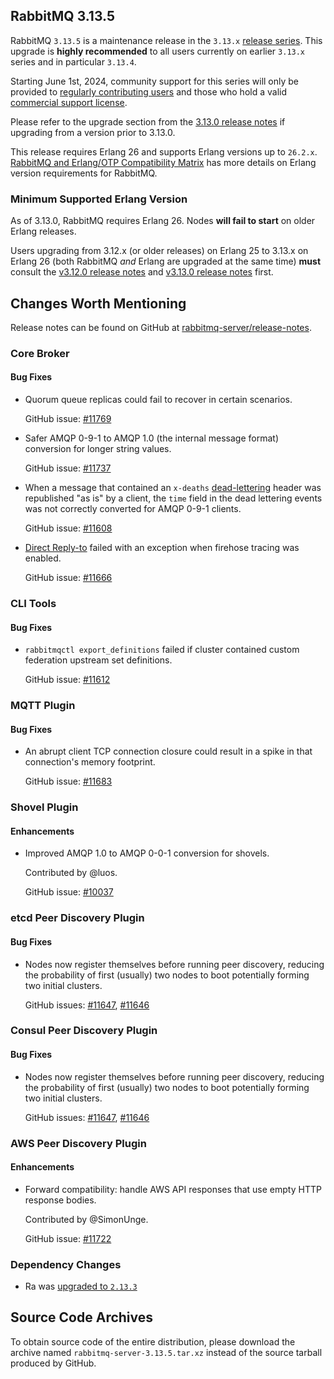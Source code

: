 ## RabbitMQ 3.13.5

RabbitMQ `3.13.5` is a maintenance release in the `3.13.x` [release series](https://www.rabbitmq.com/release-information).
This upgrade is **highly recommended** to all users currently on earlier `3.13.x` series and
in particular `3.13.4`.

Starting June 1st, 2024, community support for this series will only be provided to [regularly contributing users](https://github.com/rabbitmq/rabbitmq-server/blob/main/COMMUNITY_SUPPORT.md) and those
who hold a valid [commercial support license](https://tanzu.vmware.com/rabbitmq/oss).

Please refer to the upgrade section from the [3.13.0 release notes](https://github.com/rabbitmq/rabbitmq-server/releases/tag/v3.13.0)
if upgrading from a version prior to 3.13.0.

This release requires Erlang 26 and supports Erlang versions up to `26.2.x`.
[RabbitMQ and Erlang/OTP Compatibility Matrix](https://www.rabbitmq.com/docs/which-erlang) has more details on
Erlang version requirements for RabbitMQ.


### Minimum Supported Erlang Version

As of 3.13.0, RabbitMQ requires Erlang 26. Nodes **will fail to start** on older Erlang releases.

Users upgrading from 3.12.x (or older releases) on Erlang 25 to 3.13.x on Erlang 26
(both RabbitMQ *and* Erlang are upgraded at the same time) **must** consult
the [v3.12.0 release notes](https://github.com/rabbitmq/rabbitmq-server/releases/tag/v3.12.0) and [v3.13.0 release notes](https://github.com/rabbitmq/rabbitmq-server/releases/tag/v3.13.0) first.


## Changes Worth Mentioning

Release notes can be found on GitHub at [rabbitmq-server/release-notes](https://github.com/rabbitmq/rabbitmq-server/tree/v3.13.x/release-notes).


### Core Broker

#### Bug Fixes

 * Quorum queue replicas could fail to recover in certain scenarios.

   GitHub issue: [#11769](https://github.com/rabbitmq/rabbitmq-server/pull/11769)

 * Safer AMQP 0-9-1 to AMQP 1.0 (the internal message format) conversion for longer string values.

   GitHub issue: [#11737](https://github.com/rabbitmq/rabbitmq-server/pull/11737)

 * When a message that contained an `x-deaths` [dead-lettering](https://www.rabbitmq.com/docs/dlx) header was republished "as is" by a client,
   the `time` field in the dead lettering events was not correctly converted for AMQP 0-9-1 clients.

   GitHub issue: [#11608](https://github.com/rabbitmq/rabbitmq-server/pull/11608)

 * [Direct Reply-to](https://www.rabbitmq.com/docs/direct-reply-to) failed with an exception when firehose tracing was enabled.

   GitHub issue: [#11666](https://github.com/rabbitmq/rabbitmq-server/pull/11666)


### CLI Tools

#### Bug Fixes

 * `rabbitmqctl export_definitions` failed if cluster contained custom federation upstream set definitions.

   GitHub issue: [#11612](https://github.com/rabbitmq/rabbitmq-server/issues/11612)


### MQTT Plugin

#### Bug Fixes

 * An abrupt client TCP connection closure could result in a spike in that connection's memory footprint.

   GitHub issue: [#11683](https://github.com/rabbitmq/rabbitmq-server/pull/11683)


### Shovel Plugin

#### Enhancements

 * Improved AMQP 1.0 to AMQP 0-0-1 conversion for shovels.

   Contributed by @luos.

   GitHub issue: [#10037](https://github.com/rabbitmq/rabbitmq-server/pull/10037)


### etcd Peer Discovery Plugin

#### Bug Fixes

 * Nodes now register themselves before running peer discovery, reducing the probability of
   first (usually) two nodes to boot potentially forming two initial clusters.

   GitHub issues: [#11647](https://github.com/rabbitmq/rabbitmq-server/pull/11647), [#11646](https://github.com/rabbitmq/rabbitmq-server/pull/11646)


### Consul Peer Discovery Plugin

#### Bug Fixes

 * Nodes now register themselves before running peer discovery, reducing the probability of
   first (usually) two nodes to boot potentially forming two initial clusters.

   GitHub issues: [#11647](https://github.com/rabbitmq/rabbitmq-server/pull/11647), [#11646](https://github.com/rabbitmq/rabbitmq-server/pull/11646)


### AWS Peer Discovery Plugin

#### Enhancements

 * Forward compatibility: handle AWS API responses that use empty HTTP response bodies.

   Contributed by @SimonUnge.

   GitHub issue: [#11722](https://github.com/rabbitmq/rabbitmq-server/pull/11722)



### Dependency Changes

 * Ra was [upgraded to `2.13.3`](https://github.com/rabbitmq/ra/releases)

## Source Code Archives

To obtain source code of the entire distribution, please download the archive named `rabbitmq-server-3.13.5.tar.xz`
instead of the source tarball produced by GitHub.

